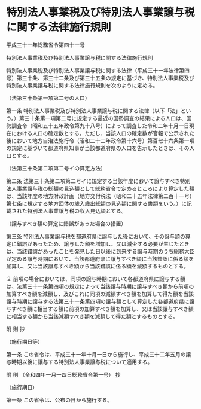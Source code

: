 # 特別法人事業税及び特別法人事業譲与税に関する法律施行規則

平成三十一年総務省令第四十一号

特別法人事業税及び特別法人事業譲与税に関する法律施行規則

特別法人事業税及び特別法人事業譲与税に関する法律（平成三十一年法律第四号）第三十条、第三十二条及び第三十五条の規定に基づき、特別法人事業税及び特別法人事業譲与税に関する法律施行規則を次のように定める。

（法第三十条第一項第二号の人口）

第一条 特別法人事業税及び特別法人事業譲与税に関する法律（以下「法」という。）第三十条第一項第二号に規定する最近の国勢調査の結果による人口は、国勢調査令（昭和五十五年政令第九十八号）によって調査した令和二年十月一日現在における人口の確定数とする。ただし、当該人口の確定数が官報で公示された後において地方自治法施行令（昭和二十二年政令第十六号）第百七十六条第一項の規定に基づいて都道府県知事が当該都道府県の人口を告示したときは、その人口とする。

（法第三十条第二項第二号イの算定方法）

第二条 法第三十条第二項第二号イに規定する当該年度において譲与すべき特別法人事業譲与税の総額の見込額として総務省令で定めるところにより算定した額は、当該年度の地方財政計画（地方交付税法（昭和二十五年法律第二百十一号）第七条に規定する地方団体の歳入歳出総額の見込額に関する書類をいう。）に記載された特別法人事業譲与税の収入見込額とする。

（譲与すべき額の算定に錯誤があった場合の措置）

第三条 特別法人事業譲与税を都道府県に譲与した後において、その譲与額の算定に錯誤があったため、譲与した額を増加し、又は減少する必要が生じたときは、当該錯誤があったことを発見した日以後に到来する譲与時期のうち総務大臣が定める譲与時期において、当該都道府県に譲与すべき額に当該錯誤に係る額を加算し、又は当該譲与すべき額から当該錯誤に係る額を減額するものとする。

２ 前項の場合においては、同項の譲与時期において各都道府県に譲与する額は、法第三十一条第四項の規定によって当該譲与時期に譲与すべき額から前項の加算すべき額を減額し、及びこれに同項の減額すべき額を加算して得た額を当該譲与時期に譲与する法第三十一条第四項の譲与額として算定した各都道府県に譲与すべき額に相当する額に前項の加算すべき額を加算し、又は当該譲与すべき額に相当する額から当該減額すべき額を減額して得た額とするものとする。

附 則 抄

（施行期日等）

第一条 この省令は、平成三十一年十月一日から施行し、平成三十二年五月の譲与時期以後に譲与する特別法人事業譲与税について適用する。

附 則 （令和四年一月一四日総務省令第一号） 抄

（施行期日）

第一条 この省令は、公布の日から施行する。
